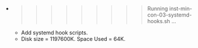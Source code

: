 * >>>>>>>>> Running inst-min-con-03-systemd-hooks.sh ...
  * Add systemd hook scripts.
  * Disk size = 1197600K. Space Used = 64K.
